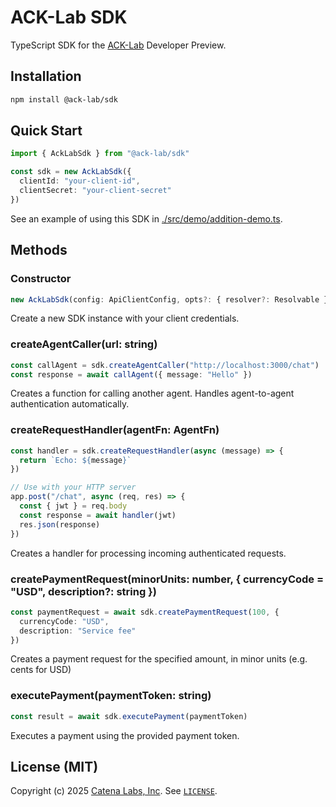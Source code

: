 # ACK-Lab SDK

TypeScript SDK for the [ACK-Lab](https://ack-lab.catenalabs.com) Developer Preview.

## Installation

```bash
npm install @ack-lab/sdk
```

## Quick Start

```ts
import { AckLabSdk } from "@ack-lab/sdk"

const sdk = new AckLabSdk({
  clientId: "your-client-id",
  clientSecret: "your-client-secret"
})
```

See an example of using this SDK in [./src/demo/addition-demo.ts](./src/demo/addition-demo.ts).

## Methods

### Constructor

```ts
new AckLabSdk(config: ApiClientConfig, opts?: { resolver?: Resolvable })
```

Create a new SDK instance with your client credentials.

### createAgentCaller(url: string)

```ts
const callAgent = sdk.createAgentCaller("http://localhost:3000/chat")
const response = await callAgent({ message: "Hello" })
```

Creates a function for calling another agent. Handles agent-to-agent authentication automatically.

### createRequestHandler(agentFn: AgentFn)

```ts
const handler = sdk.createRequestHandler(async (message) => {
  return `Echo: ${message}`
})

// Use with your HTTP server
app.post("/chat", async (req, res) => {
  const { jwt } = req.body
  const response = await handler(jwt)
  res.json(response)
})
```

Creates a handler for processing incoming authenticated requests.

### createPaymentRequest(minorUnits: number, { currencyCode = "USD", description?: string })

```ts
const paymentRequest = await sdk.createPaymentRequest(100, {
  currencyCode: "USD",
  description: "Service fee"
})
```

Creates a payment request for the specified amount, in minor units (e.g. cents for USD)

### executePayment(paymentToken: string)

```ts
const result = await sdk.executePayment(paymentToken)
```

Executes a payment using the provided payment token.

## License (MIT)

Copyright (c) 2025 [Catena Labs, Inc](https://catenalabs.com). See [`LICENSE`](./LICENSE).
